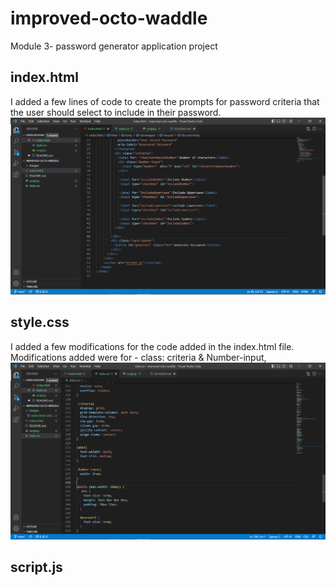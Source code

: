 # improved-octo-waddle
Module 3- password generator application project
## index.html
I added a few lines of code to create the prompts for password criteria that the user should select to include in their password.
!["this screenshot shows the code added to create the prompt for password criteria"](images/index.html%20criteria%20code.png)

## style.css
I added a few modifications for the code added in the index.html file. 
Modifications added were for - class: criteria & Number-input, <label>
!["this screenshot shows the modifications to the style.css file for the above mentioned changes to the index.html file"](images/style.css%20modifications.png)

## script.js
